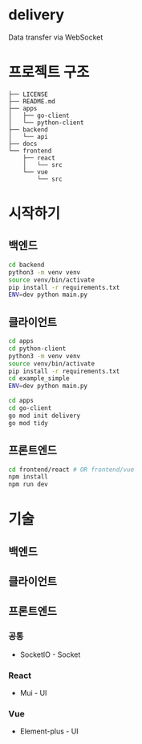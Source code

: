 # delivery
Data transfer via WebSocket

# 프로젝트 구조
```
├── LICENSE
├── README.md
├── apps
│   ├── go-client
│   └── python-client
├── backend
│   └── api
├── docs
└── frontend
    ├── react
    │   └── src
    └── vue
        └── src

```

# 시작하기
## 백엔드
```bash
cd backend
python3 -m venv venv
source venv/bin/activate
pip install -r requirements.txt
ENV=dev python main.py

```
## 클라이언트
```bash
cd apps
cd python-client
python3 -m venv venv
source venv/bin/activate
pip install -r requirements.txt
cd example_simple
ENV=dev python main.py

```

```bash
cd apps
cd go-client
go mod init delivery
go mod tidy

```
## 프론트엔드
``` bash
cd frontend/react # OR frontend/vue
npm install
npm run dev
```


# 기술
## 백엔드
## 클라이언트
## 프론트엔드
### 공통
- SocketIO - Socket

### React
- Mui - UI

### Vue
- Element-plus - UI
